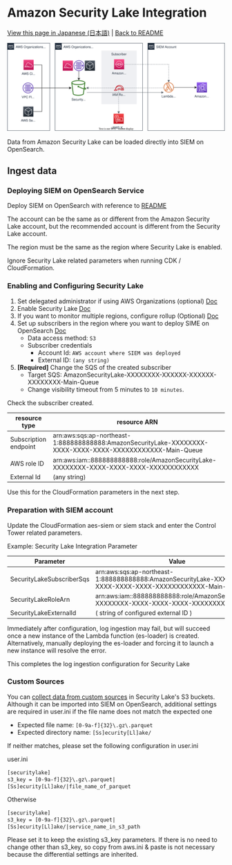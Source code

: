 # Amazon Security Lake Integration

[View this page in Japanese (日本語)](securitylake_ja.md) | [Back to README](../README.md)

![Security Lake Architecture](images/securitylake-arch.svg)

Data from Amazon Security Lake can be loaded directly into SIEM on OpenSearch.

## Ingest data

### Deploying SIEM on OpenSearch Service

Deploy SIEM on OpenSearch with reference to [README](../README.md)

The account can be the same as or different from the Amazon Security Lake account, but the recommended account is different from the Security Lake account.

The region must be the same as the region where Security Lake is enabled.

Ignore Security Lake related parameters when running CDK / CloudFormation.

### Enabling and Configuring Security Lake

1. Set delegated administrator if using AWS Organizations (optional) [Doc](https://docs.aws.amazon.com/security-lake/latest/userguide/multi-account-management.html)
1. Enable Security Lake [Doc](https://docs.aws.amazon.com/security-lake/latest/userguide/getting-started.html)
1. If you want to monitor multiple regions, configure rollup (Optional) [Doc](https://docs.aws.amazon.com/security-lake/latest/userguide/manage-regions.html)
1. Set up subscribers in the region where you want to deploy SIME on OpenSearch [Doc](https://docs.aws.amazon.com/security-lake/latest/userguide/subscriber-management.html)
    * Data access method: `S3`
    * Subscriber credentials
        * Account Id: `AWS account where SIEM was deployed`
        * External ID: `(any string)`
1. **[Required]** Change the SQS of the created subscriber
    * Target SQS: AmazonSecurityLake-XXXXXXXX-XXXXXX-XXXXXX-XXXXXXXX-Main-Queue
    * Change visibility timeout from 5 minutes to `10 minutes`.

Check the subscriber created.

|resource type|resource ARN|
|------|----------|
|Subscription endpoint|arn:aws:sqs:ap-northeast-1:888888888888:AmazonSecurityLake-XXXXXXXX-XXXX-XXXX-XXXX-XXXXXXXXXXXX-Main-Queue|
|AWS role ID|arn:aws:iam::888888888888:role/AmazonSecurityLake-XXXXXXXX-XXXX-XXXX-XXXX-XXXXXXXXXXXX|
|External Id|(any string)|

Use this for the CloudFormation parameters in the next step.

### Preparation with SIEM account

Update the CloudFormation aes-siem or siem stack and enter the Control Tower related parameters.

Example: Security Lake Integration Parameter

|Parameter|Value|
|------|----------|
|SecurityLakeSubscriberSqs|arn:aws:sqs:ap-northeast-1:888888888888:AmazonSecurityLake-XXXXXXXX-XXXX-XXXX-XXXX-XXXXXXXXXXXX-Main-Queue|
|SecurityLakeRoleArn|arn:aws:iam::888888888888:role/AmazonSecurityLake-XXXXXXXX-XXXX-XXXX-XXXX-XXXXXXXXXXXX|
|SecurityLakeExternalId|( string of configured external ID )|

Immediately after configuration, log ingestion may fail, but will succeed once a new instance of the Lambda function (es-loader) is created. Alternatively, manually deploying the es-loader and forcing it to launch a new instance will resolve the error.

This completes the log ingestion configuration for Security Lake

### Custom Sources

You can [collect data from custom sources](https://docs.aws.amazon.com/security-lake/latest/userguide/custom-sources.html) in Security Lake's S3 buckets. Although it can be imported into SIEM on OpenSearch, additional settings are required in user.ini if the file name does not match the expected one

* Expected file name: `[0-9a-f]{32}\.gz\.parquet`
* Expected directory name: `[Ss]ecurity[Ll]ake/`

If neither matches, please set the following configuration in user.ini

user.ini

```
[securitylake]
s3_key = [0-9a-f]{32}\.gz\.parquet|[Ss]ecurity[Ll]ake/|file_name_of_parquet
```

Otherwise

```
[securitylake]
s3_key = [0-9a-f]{32}\.gz\.parquet|[Ss]ecurity[Ll]ake/|service_name_in_s3_path
```

Please set it to keep the existing s3_key parameters. If there is no need to change other than s3_key, so copy from aws.ini & paste is not necessary because the differential settings are inherited.

